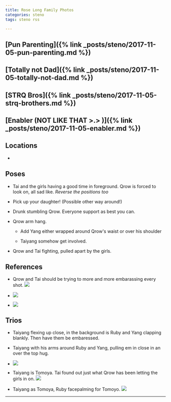```yaml
---
title: Rose Long Family Photos
categories: steno
tags: steno rss 

---
```


## [Pun Parenting]({% link _posts/steno/2017-11-05-pun-parenting.md %})

## [Totally not Dad]({% link _posts/steno/2017-11-05-totally-not-dad.md %})

## [STRQ Bros]({% link _posts/steno/2017-11-05-strq-brothers.md %})

## [Enabler (NOT LIKE THAT >.> )]({% link _posts/steno/2017-11-05-enabler.md %})

## Locations

- 


## Poses

* Tai and the girls having a good time in foreground. Qrow is forced to look on, all sad like. *Reverse the positions too*

* Pick up your daughter! (Possible other way around!)

* Drunk stumbling Qrow. Everyone support as best you can.

* Qrow arm hang. 

  - Add Yang either wrapped around Qrow's waist or over his shoulder

  - Taiyang somehow get involved.

* Qrow and Tai fighting, pulled apart by the girls.

## References

* Qrow and Tai should be trying to more and more embarassing every shot. ![](https://i.imgur.com/lBRSi2C.png)

* ![](https://i.imgur.com/ZVQBxjc.png)

* ![](https://i.imgur.com/KdVDnsM.png)

## Trios

* Taiyang flexing up close, in the background is Ruby and Yang clapping blankly. Then have them be embaressed. 

* Taiyang with his arms around Ruby and Yang, pulling em in close in an over the top hug.

* ![](https://i.imgur.com/QH3in23.jpg)

* Taiyang is Tomoya. Tai found out just what Qrow has been letting the girls in on. ![](https://i.imgur.com/lpXQFJW.jpg)

* Taiyang as Tomoya, Ruby facepalming for Tomoyo. ![](https://i.imgur.com/MiWePyu.jpg)

---